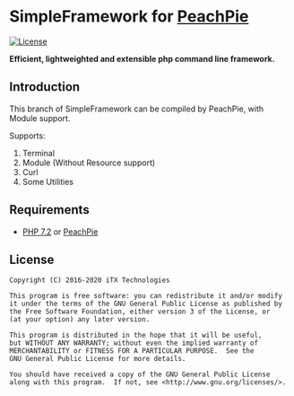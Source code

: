 # SimpleFramework for [PeachPie](https://github.com/peachpiecompiler/peachpie/)

[![License](https://img.shields.io/github/license/iTXTech/SimpleFramework.svg)](https://github.com/iTXTech/SimpleFramework/blob/master/LICENSE)

__Efficient, lightweighted and extensible php command line framework.__

## Introduction

This branch of SimpleFramework can be compiled by PeachPie, with Module support.

Supports:

1. Terminal
1. Module (Without Resource support)
1. Curl
1. Some Utilities 

## Requirements

* [PHP 7.2](https://php.net) or [PeachPie](https://github.com/peachpiecompiler/peachpie/)

## License

    Copyright (C) 2016-2020 iTX Technologies

	This program is free software: you can redistribute it and/or modify
	it under the terms of the GNU General Public License as published by
	the Free Software Foundation, either version 3 of the License, or
	(at your option) any later version.

	This program is distributed in the hope that it will be useful,
	but WITHOUT ANY WARRANTY; without even the implied warranty of
	MERCHANTABILITY or FITNESS FOR A PARTICULAR PURPOSE.  See the
	GNU General Public License for more details.

	You should have received a copy of the GNU General Public License
	along with this program.  If not, see <http://www.gnu.org/licenses/>.
